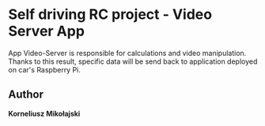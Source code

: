 # Self driving RC project - Video Server App

App Video-Server is responsible for calculations and video manipulation. <br/>
Thanks to this result, specific data will be send back to application deployed on car's Raspberry Pi. 


## Author

**Korneliusz Mikołajski**
